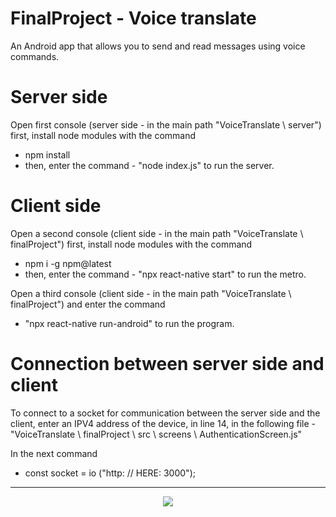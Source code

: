FinalProject - Voice translate
==============================
An Android app that allows you to send and read messages using voice commands.

Server side 
===========
Open first console (server side - in the main path "VoiceTranslate \ server")
first, install node modules with the command 
- npm install 
- then, enter the command - "node index.js" to run the server.



Client side 
===========
Open a second console (client side - in the main path "VoiceTranslate \ finalProject")
first, install node modules with the command
- npm i -g npm@latest
- then, enter the command - "npx react-native start" to run the metro.

Open a third console (client side - in the main path "VoiceTranslate \ finalProject") 
and enter the command 
- "npx react-native run-android" to run the program.

Connection between server side and client 
=========================================
To connect to a socket for communication between the server side and the client, enter an IPV4 address of the device, in line 14, in the following file - 
"VoiceTranslate \ finalProject \ src \ screens \ AuthenticationScreen.js" 

In the next command 
- const socket = io ("http: // HERE: 3000");


------------------------------------------
<div id="header" align="center">
  <img src="https://im.ezgif.com/tmp/ezgif-1-987ba118d9.gif" />
</div> 
